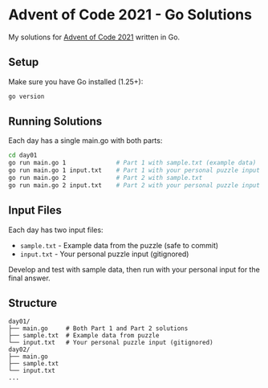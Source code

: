 # Advent of Code 2021 - Go Solutions

My solutions for [Advent of Code 2021](https://adventofcode.com/2021) written in Go.

## Setup

Make sure you have Go installed (1.25+):

```bash
go version
```

## Running Solutions

Each day has a single main.go with both parts:

```bash
cd day01
go run main.go 1              # Part 1 with sample.txt (example data)
go run main.go 1 input.txt    # Part 1 with your personal puzzle input
go run main.go 2              # Part 2 with sample.txt
go run main.go 2 input.txt    # Part 2 with your personal puzzle input
```

## Input Files

Each day has two input files:
- `sample.txt` - Example data from the puzzle (safe to commit)
- `input.txt` - Your personal puzzle input (gitignored)

Develop and test with sample data, then run with your personal input for the final answer.

## Structure

```
day01/
├── main.go     # Both Part 1 and Part 2 solutions
├── sample.txt  # Example data from puzzle
└── input.txt   # Your personal puzzle input (gitignored)
day02/
├── main.go
├── sample.txt
└── input.txt
...
```